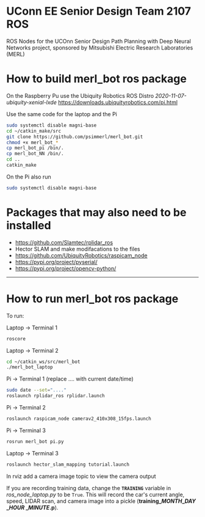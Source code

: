 # 
UConn EE Senior Design Team 2107 ROS
=====================================================================

ROS Nodes for the UCOnn Senior Design Path Planning with Deep Neural Networks project, sponsored by Mitsubishi Electric Research Laboratories (MERL)


How to build merl_bot ros package
=====================================================================

On the Raspberry Pu use the Ubiquity Robotics ROS Distro *2020-11-07-ubiquity-xenial-lxde*
https://downloads.ubiquityrobotics.com/pi.html

Use the same code for the laptop and the Pi

```bash
sudo systemctl disable magni-base
cd ~/catkin_make/src
git clone https://github.com/psimmerl/merl_bot.git
chmod +x merl_bot_*
cp merl_bot_pi /bin/.
cp merl_bot_NN /bin/.
cd ..
catkin_make
```

On the Pi also run
```bash
sudo systemctl disable magni-base
```

Packages that may also need to be installed
====
- https://github.com/Slamtec/rplidar_ros
- Hector SLAM and make modifacations to the files
- https://github.com/UbiquityRobotics/raspicam_node
- https://pypi.org/project/pyserial/
- https://pypi.org/project/opencv-python/

---
How to run merl_bot ros package
=====================================================================

To run:


Laptop -> Terminal 1
```bash
roscore
```

Laptop -> Terminal 2
```bash
cd ~/catkin_ws/src/merl_bot
./merl_bot_laptop
```

Pi -> Terminal 1 (replace .... with current date/time)
```bash
sudo date --set="...."
roslaunch rplidar_ros rplidar.launch
```

Pi -> Terminal 2
```bash
roslaunch raspicam_node camerav2_410x308_15fps.launch
```

Pi -> Terminal 3
```bash
rosrun merl_bot pi.py
```

Laptop -> Terminal 3
```bash
roslaunch hector_slam_mapping tutorial.launch
```
In rviz add a camera image topic to view the camera output



If you are recording training data, change the **`TRAINING`** variable in *ros_node_laptop.py* to be `True`. This will record the car's current angle, speed, LIDAR scan, and camera image into a pickle (**training_*MONTH*_*DAY* _*HOUR* _*MINUTE*.p**). 